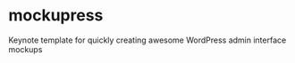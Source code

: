 mockupress
==========

Keynote template for quickly creating awesome WordPress admin interface mockups